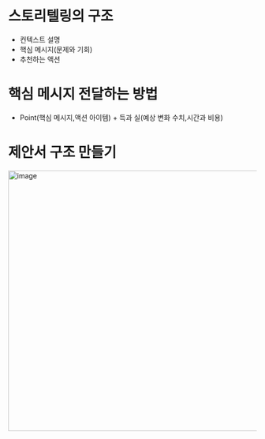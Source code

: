 # 스토리텔링의 구조
* 컨텍스트 설명
* 핵심 메시지(문제와 기회)
* 추천하는 액션

# 핵심 메시지 전달하는 방법
* Point(핵심 메시지,액션 아이템) + 득과 실(예상 변화 수치,시간과 비용)

# 제안서 구조 만들기
<img width="528" alt="image" src="https://user-images.githubusercontent.com/88610333/176349565-cad65b9f-4dc6-4d73-a9cc-299cfd1f455e.png">
